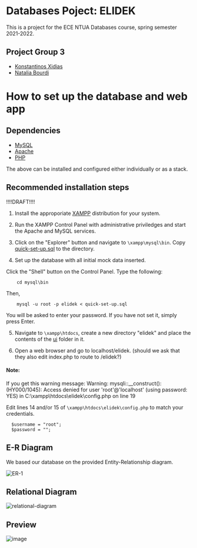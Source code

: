 # Databases Poject: ELIDEK
This is a project for the ECE NTUA Databases course, spring semester 2021-2022.
## Project Group 3

- [Konstantinos Xidias](https://github.com/xidias)
- [Natalia Bourdi](https://github.com/nbourdi)


# How to set up the database and web app

## Dependencies

- [MySQL](https://www.mysql.com/)
- [Apache](https://httpd.apache.org/)
- [PHP](https://www.php.net/)

The above can be installed and configured either individually or as a stack. 

## Recommended installation steps
!!!!DRAFT!!!!
1. Install the approporiate [XAMPP](https://www.apachefriends.org/download.html) distribution for your system.

2. Run the XAMPP Control Panel with administrative priviledges and start the Apache and MySQL services.

3. Click on the "Explorer" button and navigate to `\xampp\mysql\bin`. Copy [quick-set-up.sql](https://github.com/nbourdi/DatabasesProject/blob/main/quick-set-up.sql) to the directory.

4. Set up the database with all initial mock data inserted.

  Click the "Shell" button on the Control Panel. Type the following:
  ```
      cd mysql\bin
  ```
  Then,
  ```
      mysql -u root -p elidek < quick-set-up.sql 
  ```
  You will be asked to enter your password. If you have not set it, simply press Enter.

5. Navigate to `\xampp\htdocs`, create a new directory "elidek" and place the contents of the [ui](https://github.com/nbourdi/DatabasesProject/tree/main/ui) folder in it.

6. Open a web browser and go to localhost/elidek.      (should we ask that they also edit index.php to route to /elidek?)
    
#### Note: 
If you get this warning message:
Warning: mysqli::__construct(): (HY000/1045): Access denied for user 'root'@'localhost' (using password: YES) in C:\xampp\htdocs\elidek\config.php on line 19

Edit lines 14 and/or 15 of `\xampp\htdocs\elidek\config.php` to match your credentials.
```
  $username = "root";
  $password = "";
  ```
  
## E-R Diagram
We based our database on the provided Entity-Relationship diagram.

![ER-1](https://user-images.githubusercontent.com/62358292/167364488-d679b6a8-589a-40bd-bbab-b67a8d6aa3df.png)

## Relational Diagram

![relational-diagram](https://user-images.githubusercontent.com/62358292/171855701-8056b0ec-985a-40ca-83a4-62c9870b2f24.png)

## Preview
![image](https://user-images.githubusercontent.com/62358292/172023949-9c32323f-ad0b-40f3-81fb-e5d90e1f4f6c.png)

